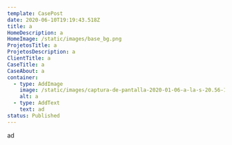```yaml
---
template: CasePost
date: 2020-06-10T19:19:43.518Z
title: a
HomeDescription: a
HomeImage: /static/images/base_bg.png
ProjetosTitle: a
ProjetosDescription: a
ClientTitle: a
CaseTitle: a
CaseAbout: a
container:
  - type: AddImage
    image: /static/images/captura-de-pantalla-2020-01-06-a-la-s-20.56-1.png
    alt: a
  - type: AddText
    text: ad
status: Published
---
```

ad